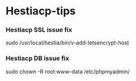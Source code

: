# Hestiacp-tips

### Hestiacp SSL issue fix
sudo /usr/local/hestia/bin/v-add-letsencrypt-host

### Hestiacp DB issue fix
sudo chown -R root:www-data /etc/phpmyadmin/
